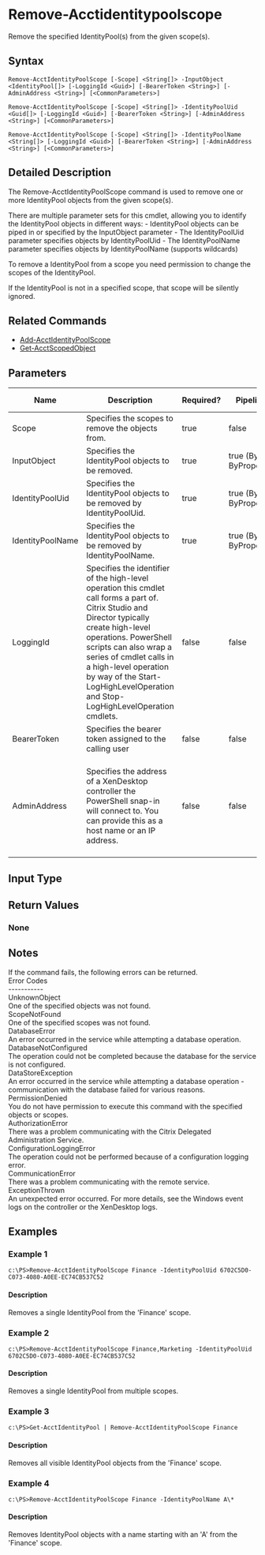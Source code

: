 ﻿
# Remove-Acctidentitypoolscope
Remove the specified IdentityPool(s) from the given scope(s).
## Syntax
```
Remove-AcctIdentityPoolScope [-Scope] <String[]> -InputObject <IdentityPool[]> [-LoggingId <Guid>] [-BearerToken <String>] [-AdminAddress <String>] [<CommonParameters>]

Remove-AcctIdentityPoolScope [-Scope] <String[]> -IdentityPoolUid <Guid[]> [-LoggingId <Guid>] [-BearerToken <String>] [-AdminAddress <String>] [<CommonParameters>]

Remove-AcctIdentityPoolScope [-Scope] <String[]> -IdentityPoolName <String[]> [-LoggingId <Guid>] [-BearerToken <String>] [-AdminAddress <String>] [<CommonParameters>]
```
## Detailed Description
The Remove-AcctIdentityPoolScope command is used to remove one or more IdentityPool objects from the given scope(s).

There are multiple parameter sets for this cmdlet, allowing you to identify the IdentityPool objects in different ways: - IdentityPool objects can be piped in or specified by the InputObject parameter - The IdentityPoolUid parameter specifies objects by IdentityPoolUid - The IdentityPoolName parameter specifies objects by IdentityPoolName (supports wildcards)

To remove a IdentityPool from a scope you need permission to change the scopes of the IdentityPool.

If the IdentityPool is not in a specified scope, that scope will be silently ignored.


## Related Commands

* [Add-AcctIdentityPoolScope](../Add-AcctIdentityPoolScope/)
* [Get-AcctScopedObject](../Get-AcctScopedObject/)
## Parameters
| Name   | Description | Required? | Pipeline Input | Default Value |
| --- | --- | --- | --- | --- |
| Scope | Specifies the scopes to remove the objects from. | true | false |  |
| InputObject | Specifies the IdentityPool objects to be removed. | true | true (ByValue, ByPropertyName) |  |
| IdentityPoolUid | Specifies the IdentityPool objects to be removed by IdentityPoolUid. | true | true (ByValue, ByPropertyName) |  |
| IdentityPoolName | Specifies the IdentityPool objects to be removed by IdentityPoolName. | true | true (ByValue, ByPropertyName) |  |
| LoggingId | Specifies the identifier of the high-level operation this cmdlet call forms a part of. Citrix Studio and Director typically create high-level operations. PowerShell scripts can also wrap a series of cmdlet calls in a high-level operation by way of the Start-LogHighLevelOperation and Stop-LogHighLevelOperation cmdlets. | false | false |  |
| BearerToken | Specifies the bearer token assigned to the calling user | false | false |  |
| AdminAddress | Specifies the address of a XenDesktop controller the PowerShell snap-in will connect to. You can provide this as a host name or an IP address. | false | false | Localhost. Once a value is provided by any cmdlet, this value becomes the default. |

## Input Type

### 

## Return Values

### None

## Notes
If the command fails, the following errors can be returned.<br>    Error Codes<br>    -----------<br>    UnknownObject<br>        One of the specified objects was not found.<br>    ScopeNotFound<br>        One of the specified scopes was not found.<br>    DatabaseError<br>        An error occurred in the service while attempting a database operation.<br>    DatabaseNotConfigured<br>        The operation could not be completed because the database for the service is not configured.<br>    DataStoreException<br>        An error occurred in the service while attempting a database operation - communication with the database failed for various reasons.<br>    PermissionDenied<br>        You do not have permission to execute this command with the specified objects or scopes.<br>    AuthorizationError<br>        There was a problem communicating with the Citrix Delegated Administration Service.<br>    ConfigurationLoggingError<br>        The operation could not be performed because of a configuration logging error.<br>    CommunicationError<br>        There was a problem communicating with the remote service.<br>    ExceptionThrown<br>        An unexpected error occurred.  For more details, see the Windows event logs on the controller or the XenDesktop logs.
## Examples

### Example 1
```
c:\PS>Remove-AcctIdentityPoolScope Finance -IdentityPoolUid 6702C5D0-C073-4080-A0EE-EC74CB537C52
```
#### Description
Removes a single IdentityPool from the 'Finance' scope.
### Example 2
```
c:\PS>Remove-AcctIdentityPoolScope Finance,Marketing -IdentityPoolUid 6702C5D0-C073-4080-A0EE-EC74CB537C52
```
#### Description
Removes a single IdentityPool from multiple scopes.
### Example 3
```
c:\PS>Get-AcctIdentityPool | Remove-AcctIdentityPoolScope Finance
```
#### Description
Removes all visible IdentityPool objects from the 'Finance' scope.
### Example 4
```
c:\PS>Remove-AcctIdentityPoolScope Finance -IdentityPoolName A\*
```
#### Description
Removes IdentityPool objects with a name starting with an 'A' from the 'Finance' scope.
